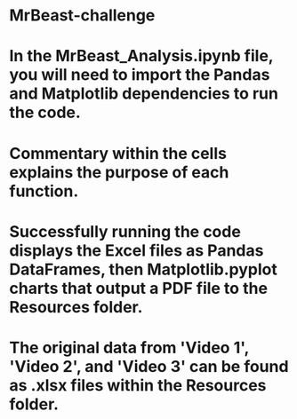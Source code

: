 # MrBeast-challenge

# In the MrBeast_Analysis.ipynb file, you will need to import the Pandas and Matplotlib dependencies to run the code.

# Commentary within the cells explains the purpose of each function.

# Successfully running the code displays the Excel files as Pandas DataFrames, then Matplotlib.pyplot charts that output a PDF file to the Resources folder.

# The original data from 'Video 1', 'Video 2', and 'Video 3' can be found as .xlsx files within the Resources folder.